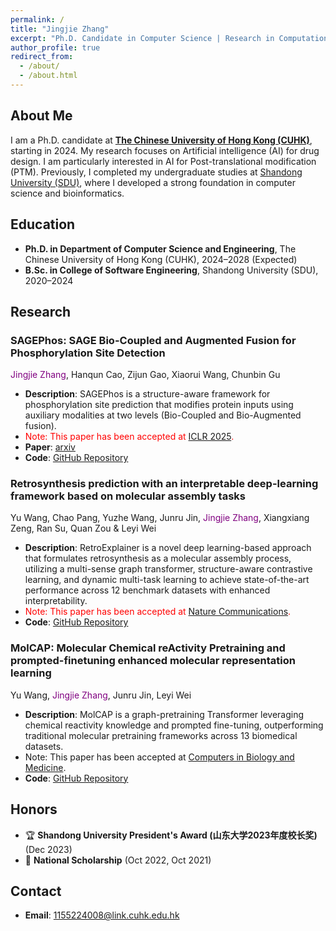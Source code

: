 ```yaml
---
permalink: /
title: "Jingjie Zhang"
excerpt: "Ph.D. Candidate in Computer Science | Research in Computational Biology and Machine Learning"
author_profile: true
redirect_from: 
  - /about/
  - /about.html
---
```


## About Me
I am a Ph.D. candidate at [**The Chinese University of Hong Kong (CUHK)**](https://www.cuhk.edu.hk/english/index.html), starting in 2024. My research focuses on Artificial intelligence (AI) for drug design. I am particularly interested in AI for Post-translational modification (PTM). Previously, I completed my undergraduate studies at [Shandong University (SDU)](https://www.sdu.edu.cn/index.htm), where I developed a strong foundation in computer science and bioinformatics.

## Education
- **Ph.D. in Department of Computer Science and Engineering**, The Chinese University of Hong Kong (CUHK), 2024–2028 (Expected)
- **B.Sc. in College of Software Engineering**, Shandong University (SDU), 2020–2024

## Research
### SAGEPhos: SAGE Bio-Coupled and Augmented Fusion for Phosphorylation Site Detection
<span style="color: purple;">Jingjie Zhang</span>, Hanqun Cao, Zijun Gao, Xiaorui Wang, Chunbin Gu
- **Description**: SAGEPhos is a structure-aware framework for phosphorylation site prediction that modifies protein inputs using auxiliary modalities at two levels (Bio-Coupled and Bio-Augmented fusion).
- <span style="color: red;">Note: This paper has been accepted at [ICLR 2025](https://openreview.net/forum?id=hLwcNSFhC2).</span>
- **Paper**: [arxiv](https://arxiv.org/abs/2502.07384)
- **Code**: [GitHub Repository](https://github.com/ZhangJJ26/SAGEPhos)

### Retrosynthesis prediction with an interpretable deep-learning framework based on molecular assembly tasks
Yu Wang, Chao Pang, Yuzhe Wang, Junru Jin, <span style="color: purple;">Jingjie Zhang</span>, Xiangxiang Zeng, Ran Su, Quan Zou & Leyi Wei
- **Description**: RetroExplainer is a novel deep learning-based approach that formulates retrosynthesis as a molecular assembly process, utilizing a multi-sense graph transformer, structure-aware contrastive learning, and dynamic multi-task learning to achieve state-of-the-art performance across 12 benchmark datasets with enhanced interpretability.
- <span style="color: red;">Note: This paper has been accepted at [Nature Communications](https://www.nature.com/articles/s41467-023-41698-5).</span>
- **Code**: [GitHub Repository](https://github.com/wangyu-sd/RetroExplainer)

### MolCAP: Molecular Chemical reActivity Pretraining and prompted-finetuning enhanced molecular representation learning
Yu Wang, <span style="color: purple;">Jingjie Zhang</span>, Junru Jin, Leyi Wei
- **Description**: MolCAP is a graph-pretraining Transformer leveraging chemical reactivity knowledge and prompted fine-tuning, outperforming traditional molecular pretraining frameworks across 13 biomedical datasets.
- Note: This paper has been accepted at [Computers in Biology and Medicine](https://www.sciencedirect.com/science/article/abs/pii/S0010482523011319).
- **Code**: [GitHub Repository](https://github.com/wangyu-sd/MolCAP)

## Honors
- 🏆 **Shandong University President's Award (山东大学2023年度校长奖)** (Dec 2023)
- 🏅 **National Scholarship** (Oct 2022, Oct 2021)

## Contact
- **Email**: [1155224008@link.cuhk.edu.hk](mailto:1155224008@link.cuhk.edu.hk)

